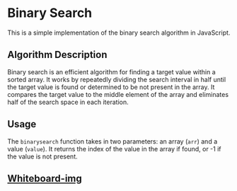 # Binary Search

This is a simple implementation of the binary search algorithm in JavaScript.

## Algorithm Description

Binary search is an efficient algorithm for finding a target value within a sorted array. It works by repeatedly dividing the search interval in half until the target value is found or determined to be not present in the array. It compares the target value to the middle element of the array and eliminates half of the search space in each iteration.

## Usage

The `binarysearch` function takes in two parameters: an array (`arr`) and a value (`value`). It returns the index of the value in the array if found, or -1 if the value is not present.

## [Whiteboard-img](./whiteboardBinarySearch.jpg)